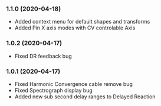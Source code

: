 ### 1.1.0 (2020-04-18)
- Added context menu for default shapes and transforms
- Added Pin X axis modes with CV controlable Axis

### 1.0.2 (2020-04-17)
- Fixed DR feedback bug

### 1.0.1 (2020-04-17)
- Fixed Harmonic Convergence cable remove bug
- Fixed Spectrograph display bug
- Added new sub second delay ranges to Delayed Reaction

